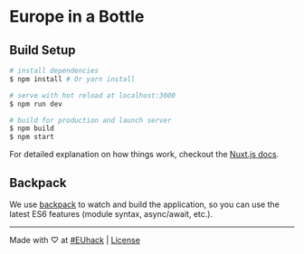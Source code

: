 # Europe in a Bottle

## Build Setup

``` bash
# install dependencies
$ npm install # Or yarn install

# serve with hot reload at localhost:3000
$ npm run dev

# build for production and launch server
$ npm build
$ npm start
```

For detailed explanation on how things work, checkout the [Nuxt.js docs](https://github.com/nuxt/nuxt.js).

## Backpack

We use [backpack](https://github.com/palmerhq/backpack) to watch and build the application, so you can use the latest ES6 features (module syntax, async/await, etc.).

---

Made with ♡ at [#EUhack](https://twitter.com/search?q=%23EUhack) | [License](./License)
